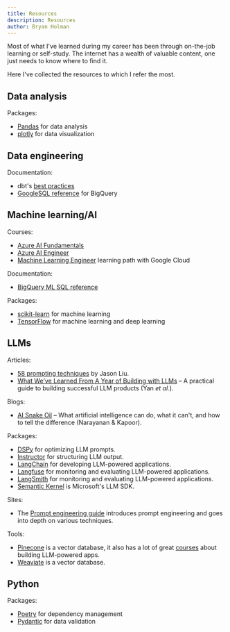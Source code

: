 ```yaml
---
title: Resources
description: Resources
author: Bryan Holman
---
```


Most of what I've learned during my career has been through on-the-job learning or self-study. The internet has a wealth of valuable content, one just needs to know where to find it.

Here I've collected the resources to which I refer the most.

## Data analysis

Packages:
* [Pandas](https://pandas.pydata.org/docs/reference/index.html) for data analysis
* [plotly](https://plotly.com/python-api-reference/) for data visualization

## Data engineering

Documentation:
* dbt's [best practices](https://docs.getdbt.com/best-practices)
* [GoogleSQL reference](https://cloud.google.com/bigquery/docs/reference/standard-sql/query-syntax) for BigQuery

## Machine learning/AI

Courses:
* [Azure AI Fundamentals](https://learn.microsoft.com/en-us/credentials/certifications/azure-ai-fundamentals/?practice-assessment-type=certification)
* [Azure AI Engineer](https://learn.microsoft.com/en-us/credentials/certifications/azure-ai-engineer/?practice-assessment-type=certification)
* [Machine Learning Engineer](https://www.cloudskillsboost.google/paths/17) learning path with Google Cloud

Documentation:
* [BigQuery ML SQL reference](https://cloud.google.com/bigquery/docs/reference/standard-sql/bigqueryml-syntax-create)

Packages:
* [scikit-learn](https://scikit-learn.org/stable/api/index.html) for machine learning
* [TensorFlow](https://www.tensorflow.org/api_docs/python/tf) for machine learning and deep learning

## LLMs

Articles:
* [58 prompting techniques](https://python.useinstructor.com/prompting/) by Jason Liu.
* [What We’ve Learned From A Year of Building with LLMs](https://applied-llms.org/) – A practical guide to building successful LLM products (Yan _et al._).

Blogs:
* [AI Snake Oil](https://www.aisnakeoil.com/) – What artificial intelligence can do, what it can't, and how to tell the difference (Narayanan & Kapoor).

Packages:
* [DSPy](https://dspy-docs.vercel.app/docs/intro) for optimizing LLM prompts.
* [Instructor](https://python.useinstructor.com/) for structuring LLM output.
* [LangChain](https://api.python.langchain.com/en/latest/langchain_api_reference.html) for developing LLM-powered applications.
* [Langfuse](https://langfuse.com/docs) for monitoring and evaluating LLM-powered applications.
* [LangSmith](https://docs.smith.langchain.com/) for monitoring and evaluating LLM-powered applications.
* [Semantic Kernel](https://learn.microsoft.com/en-us/semantic-kernel/overview/) is Microsoft's LLM SDK.

Sites:
* The [Prompt engineering guide](https://www.promptingguide.ai/) introduces prompt engineering and goes into depth on various techniques.

Tools:
* [Pinecone](https://www.pinecone.io/) is a vector database, it also has a lot of great [courses](https://www.pinecone.io/learn/) about building LLM-powered apps.
* [Weaviate](https://weaviate.io/) is a vector database.

## Python

Packages:
* [Poetry](https://python-poetry.org/docs/) for dependency management
* [Pydantic](https://docs.pydantic.dev/latest/) for data validation